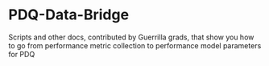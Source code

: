 # PDQ-Data-Bridge

Scripts and other docs, contributed by Guerrilla grads, that show you how to go from 
performance metric collection to performance model parameters for PDQ


